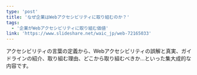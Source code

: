 ```yaml
---
type: 'post'
title: 'なぜ企業はWebアクセシビリティに取り組むのか？'
tags:
  - '企業がWebアクセシビリティに取り組む価値'
link: 'https://www.slideshare.net/waic_jp/web-72165033'
---
```

アクセシビリティの言葉の定義から、Webアクセシビリティの誤解と真実、ガイドラインの紹介、取り組む理由、どこから取り組むべきか…といった集大成的な内容です。

